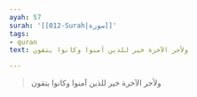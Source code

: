 ```yaml
---
ayah: 57
surah: '[[012-Surah|سورة]]'
tags:
- quran
text: ولأجر الآخرة خير للذين آمنوا وكانوا يتقون

---
```

> ولأجر الآخرة خير للذين آمنوا وكانوا يتقون
